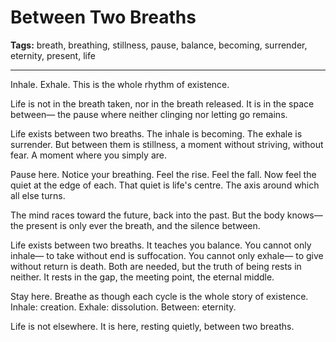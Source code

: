 # Between Two Breaths

**Tags:** breath, breathing, stillness, pause, balance, becoming, surrender, eternity, present, life

---

Inhale.
Exhale.
This is the whole rhythm of existence.

Life is not in the breath taken,
nor in the breath released.
It is in the space between—
the pause where neither clinging nor letting go remains.

Life exists between two breaths.
The inhale is becoming.
The exhale is surrender.
But between them is stillness,
a moment without striving,
without fear.
A moment where you simply are.

Pause here.
Notice your breathing.
Feel the rise.
Feel the fall.
Now feel the quiet at the edge of each.
That quiet is life's centre.
The axis around which all else turns.

The mind races toward the future,
back into the past.
But the body knows—
the present is only ever the breath,
and the silence between.

Life exists between two breaths.
It teaches you balance.
You cannot only inhale—
to take without end is suffocation.
You cannot only exhale—
to give without return is death.
Both are needed,
but the truth of being rests in neither.
It rests in the gap,
the meeting point,
the eternal middle.

Stay here.
Breathe as though each cycle
is the whole story of existence.
Inhale: creation.
Exhale: dissolution.
Between: eternity.

Life is not elsewhere.
It is here,
resting quietly,
between two breaths.

